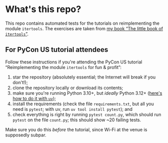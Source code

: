 # What's this repo?

This repo contains automated tests for the tutorials on reimplementing the module `itertools`.
The exercises are taken from [my book “The little book of `itertools`”](https://mathspp.com/books/the-little-book-of-itertools).


## For PyCon US tutorial attendees

Follow these instructions if you're attending the PyCon US tutorial “Reimplementing the module `itertools` for fun & profit”:

 1. star the repository (absolutely essential; the Internet will break if you don't!);
 2. clone the repository locally or download its contents;
 3. make sure you're running Python 3.10+, but _ideally_ Python 3.12+ ([here's how to do it with `uv`](https://docs.astral.sh/uv/guides/install-python/));
 4. install the requirements (check the file `requirements.txt`, but all you need is `pytest`; with uv, run `uv tool install pytest`); and
 5. check everything is right by running `pytest count.py`, which should run `pytest` on the file `count.py`; this should show ~20 failing tests.

Make sure you do this _before_ the tutorial, since Wi-Fi at the venue is supposedly subpar.
